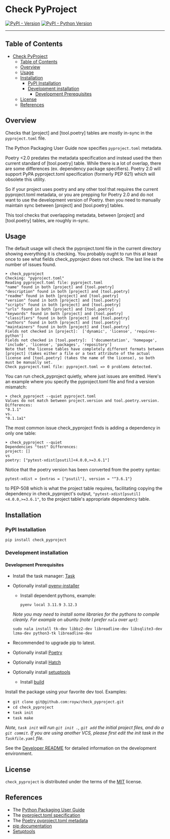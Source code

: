 <!--
SPDX-FileCopyrightText: 2024 Roy Wright

SPDX-License-Identifier: MIT
-->

# Check PyProject

[![PyPI - Version](https://img.shields.io/pypi/v/check_pyproject.svg)](https://pypi.org/project/check_pyproject)
[![PyPI - Python Version](https://img.shields.io/pypi/pyversions/check_pyproject.svg)](https://pypi.org/project/check_pyproject)

---

## Table of Contents

<!-- TOC -->

- [Check PyProject](#check-pyproject)
  - [Table of Contents](#table-of-contents)
  - [Overview](#overview)
  - [Usage](#usage)
  - [Installation](#installation)
    - [PyPI Installation](#pypi-installation)
    - [Development installation](#development-installation)
      - [Development Prerequisites](#development-prerequisites)
  - [License](#license)
  - [References](#references)
  <!-- TOC -->

## Overview

Checks that [project] and [tool.poetry] tables are mostly in-sync in the
`pyproject.toml` file.

The Python Packaging User Guide now specifies `pyproject.toml` metadata.

Poetry <2.0 predates the metadata specification and instead used the then
current standard of [tool.poetry] table. While there is a lot of overlap, there
are some differences (ex. dependency package specifiers). Poetry 2.0 will
support PyPA pyproject.toml specification (formerly PEP 621) which will obsolete
this utility.

So if your project uses poetry and any other tool that requires the current
pyproject.toml metadata, or you are prepping for Poetry 2.0 and do not want to
use the development version of Poetry. then you need to manually maintain sync
between [project] and [tool.poetry] tables.

This tool checks that overlapping metadata, between [project] and [tool.poetry]
tables, are roughly in-sync.

## Usage

The default usage will check the pyproject.toml file in the current directory
showing everything it is checking. You probably ought to run this at least once
to see what fields check_pyproject does not check. The last line is the number
of issues found.

    ➤ check_pyproject
    Checking: "pyproject.toml"
    Reading pyproject.toml file: pyproject.toml
    "name" found in both [project] and [tool.poetry]
    "description" found in both [project] and [tool.poetry]
    "readme" found in both [project] and [tool.poetry]
    "version" found in both [project] and [tool.poetry]
    "scripts" found in both [project] and [tool.poetry]
    "urls" found in both [project] and [tool.poetry]
    "keywords" found in both [project] and [tool.poetry]
    "classifiers" found in both [project] and [tool.poetry]
    "authors" found in both [project] and [tool.poetry]
    "maintainers" found in both [project] and [tool.poetry]
    Fields not checked in [project]:  ['dynamic', 'license', 'requires-python']
    Fields not checked in [tool.poetry]:  ['documentation', 'homepage', 'include', 'license', 'packages', 'repository']
    Note that the license tables have completely different formats between
    [project] (takes either a file or a text attribute of the actual license and [tool.poetry] (takes the name of the license), so both must be manually set.
    Check pyproject.toml file: pyproject.toml => 0 problems detected.

You can run check_pyproject quietly, where just issues are emitted. Here's an
example where you specify the pyproject.toml file and find a version mismatch:

    ➤ check_pyproject --quiet pyproject.toml
    Values do not match between project.version and tool.poetry.version.
    Differences:
    "0.1.1"
    vs.
    "0.1.1a1"

The most common issue check_pyproject finds is adding a dependency in only one
table:

    ➤ check_pyproject --quiet
    Dependencies "test" Differences:
    project: []
    vs
    poetry: ["pytest-xdist[psutil]<4.0.0,>=3.6.1"]

Notice that the poetry version has been converted from the poetry syntax:

    pytest-xdist = {extras = ["psutil"], version = "^3.6.1"}

to PEP-508 which is what the project table requires, facilitating copying the
dependency in check_pyproject's output, `"pytest-xdist[psutil]<4.0.0,>=3.6.1"`,
to the project table's appropriate dependency table.

## Installation

### PyPI Installation

`pip install check_pyproject`

### Development installation

#### Development Prerequisites

- Install the task manager: [Task](https://taskfile.dev/)
- Optionally install [pyenv-installer](https://github.com/pyenv/pyenv-installer)

  - Install dependent pythons, example:

    `pyenv local 3.11.9 3.12.3`

  _Note you may need to install some libraries for the pythons to compile
  cleanly._ _For example on ubuntu (note I prefer `nala` over `apt`):_

  `sudo nala install tk-dev libbz2-dev libreadline-dev libsqlite3-dev lzma-dev python3-tk libreadline-dev`

- Recommended to upgrade pip to latest.
- Optionally install [Poetry](https://python-poetry.org/)
- Optionally install [Hatch](https://hatch.pypa.io/)
- Optionally install [setuptools](https://setuptools.pypa.io/)
  - Install [build](https://build.pypa.io/)

Install the package using your favorite dev tool. Examples:

- `git clone git@github.com:royw/check_pyproject.git`
- `cd check_pyproject`
- `task init`
- `task make`

_Note, `task init` will run `git init .`, `git add` the initial project files,
and do a `git commit`. If you are using another VCS, please first edit the init
task in the `Taskfile.yaml` file._

See the [Developer README](DEV-README.md) for detailed information on the
development environment.

## License

`check_pyproject` is distributed under the terms of the
[MIT](https://spdx.org/licenses/MIT.html) license.

## References

- The [Python Packaging User Guide](https://packaging.python.org/en/latest)
- The
  [pyproject.toml specification](https://pypi.python.org/pypi/pyproject.toml)
- The [Poetry pyproject.toml metadata](https://python-poetry.org/docs/pyproject)
- [pip documentation](https://pip.pypa.io/en/stable/)
- [Setuptools](https://setuptools.pypa.io/)

